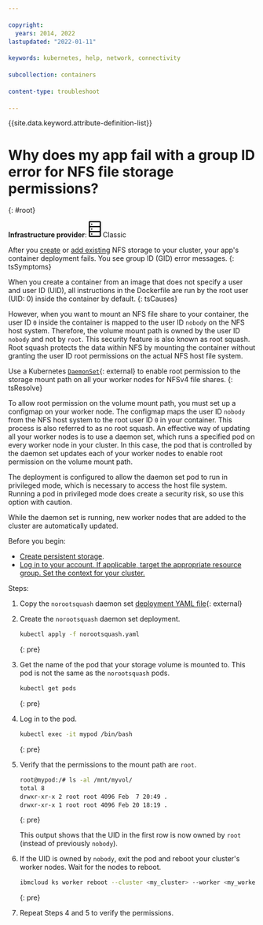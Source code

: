 ```yaml
---

copyright: 
  years: 2014, 2022
lastupdated: "2022-01-11"

keywords: kubernetes, help, network, connectivity

subcollection: containers

content-type: troubleshoot

---
```



{{site.data.keyword.attribute-definition-list}}


# Why does my app fail with a group ID error for NFS file storage permissions?
{: #root}

**Infrastructure provider**: ![Classic infrastructure provider icon.](images/icon-classic-2.svg) Classic


After you [create](/docs/containers?topic=containers-file_storage#add_file) or [add existing](/docs/containers?topic=containers-file_storage#existing_file) NFS storage to your cluster, your app's container deployment fails. You see group ID (GID) error messages.
{: tsSymptoms}


When you create a container from an image that does not specify a user and user ID (UID), all instructions in the Dockerfile are run by the root user (UID: 0) inside the container by default.
{: tsCauses}

However, when you want to mount an NFS file share to your container, the user ID `0` inside the container is mapped to the user ID `nobody` on the NFS host system. Therefore, the volume mount path is owned by the user ID `nobody` and not by `root`. This security feature is also known as root squash. Root squash protects the data within NFS by mounting the container without granting the user ID root permissions on the actual NFS host file system.


Use a Kubernetes [`DaemonSet`](https://kubernetes.io/docs/concepts/workloads/controllers/daemonset/){: external} to enable root permission to the storage mount path on all your worker nodes for NFSv4 file shares.
{: tsResolve}

To allow root permission on the volume mount path, you must set up a configmap on your worker node. The configmap maps the user ID `nobody` from the NFS host system to the root user ID `0` in your container. This process is also referred to as no root squash. An effective way of updating all your worker nodes is to use a daemon set, which runs a specified pod on every worker node in your cluster. In this case, the pod that is controlled by the daemon set updates each of your worker nodes to enable root permission on the volume mount path.

The deployment is configured to allow the daemon set pod to run in privileged mode, which is necessary to access the host file system. Running a pod in privileged mode does create a security risk, so use this option with caution.

While the daemon set is running, new worker nodes that are added to the cluster are automatically updated.

Before you begin:

* [Create persistent storage](/docs/containers?topic=containers-file_storage#add_file).
* [Log in to your account. If applicable, target the appropriate resource group. Set the context for your cluster.](/docs/containers?topic=containers-cs_cli_install#cs_cli_configure)

Steps:

1. Copy the `norootsquash` daemon set [deployment YAML file](https://github.com/IBM-Cloud/kube-samples/tree/master/daemonset-sample){: external}

2. Create the `norootsquash` daemon set deployment.
    ```sh
    kubectl apply -f norootsquash.yaml
    ```
    {: pre}

3. Get the name of the pod that your storage volume is mounted to. This pod is not the same as the `norootsquash`  pods.
    ```sh
    kubectl get pods
    ```
    {: pre}

4. Log in to the pod.
    ```sh
    kubectl exec -it mypod /bin/bash
    ```
    {: pre}

5. Verify that the permissions to the mount path are `root`.
    ```sh
    root@mypod:/# ls -al /mnt/myvol/
    total 8
    drwxr-xr-x 2 root root 4096 Feb  7 20:49 .
    drwxr-xr-x 1 root root 4096 Feb 20 18:19 .
    ```
    {: pre}

    This output shows that the UID in the first row is now owned by `root` (instead of previously `nobody`).

6. If the UID is owned by `nobody`, exit the pod and reboot your cluster's worker nodes. Wait for the nodes to reboot.
    ```sh
    ibmcloud ks worker reboot --cluster <my_cluster> --worker <my_worker1>,<my_worker2>
    ```
    {: pre}

7. Repeat Steps 4 and 5 to verify the permissions.







